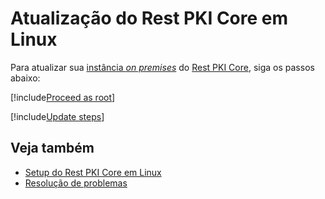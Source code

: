 ﻿# Atualização do Rest PKI Core em Linux

Para atualizar sua [instância *on premises*](../index.md) do [Rest PKI Core](../../index.md), siga os passos abaixo:

[!include[Proceed as root](../../../../includes/linux/su.md)]

[!include[Update steps](../../../../../../includes/rest-pki/core/linux/update.md)]

## Veja também

* [Setup do Rest PKI Core em Linux](index.md)
* [Resolução de problemas](troubleshoot/index.md)
